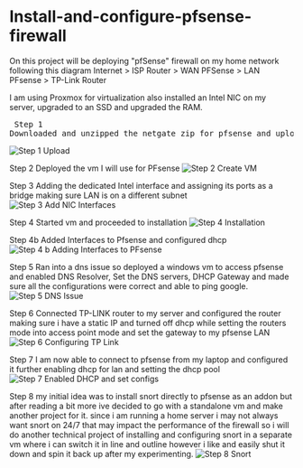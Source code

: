 # Install-and-configure-pfsense-firewall

On this project will be deploying "pfSense" firewall on my home network following this diagram
Internet > ISP Router > WAN PFSense > LAN PFsense > TP-Link Router

I am using Proxmox for virtualization also installed an Intel NIC on my server, upgraded to an SSD and upgraded the RAM.


<pre> Step 1 
Downloaded and unzipped the netgate zip for pfsense and uploaded the ISO to my proxmox server
</pre>
![Step 1 Upload](https://github.com/user-attachments/assets/e76af91d-e731-4385-bc5f-7e8331808a38)

Step 2
Deployed the vm I will use for PFsense
![Step 2 Create VM](https://github.com/user-attachments/assets/f511e165-e0de-400f-a92c-b93fff471db2)

Step 3
Adding the dedicated Intel interface and assigning its ports as a bridge making sure LAN is on a different subnet
![Step 3 Add NIC Interfaces](https://github.com/user-attachments/assets/e7ac7eed-456f-4ddf-a91d-3b57eb6696cf)

Step 4
Started vm and proceeded to installation 
![Step 4 Installation](https://github.com/user-attachments/assets/50d83ddc-f11f-494f-984f-c90e216e8109)

Step 4b 
Added Interfaces to Pfsense and configured dhcp
![Step 4 b Adding Interfaces to PFsense](https://github.com/user-attachments/assets/56bc5279-ae58-4258-add0-7a9bb17e5bfc)

Step 5
Ran into a dns issue so deployed a windows vm to access pfsense and enabled DNS Resolver, Set the DNS servers, DHCP Gateway and made sure all the configurations were correct and able to ping google.
![Step 5 DNS Issue](https://github.com/user-attachments/assets/d55915b5-4c29-4336-a064-090dbfec3f98)

Step 6
Connected TP-LINK router to my server and configured the router making sure i have a static IP and turned off dhcp while setting the routers mode into access point mode and set the gateway to my pfsense LAN
![Step 6 Configuring TP Link](https://github.com/user-attachments/assets/e77d512d-5971-44cf-81f0-ed271fc0f4fb)

Step 7
I am now able to connect to pfsense from my laptop and configured it further enabling dhcp for lan and setting the dhcp pool
![Step 7 Enabled DHCP and set configs](https://github.com/user-attachments/assets/f2195dd7-eb77-4d40-91bc-038ef47417dd)

Step 8
my initial idea was to install snort directly to pfsense as an addon but after reading a bit more ive decided to go with a standalone vm and make another project for it. since i am running a home server i may not always want snort on 24/7 that may impact the performance of the firewall so i will do another technical project of installing and configuring snort in a separate vm where i can switch it in line and outline however i like and easily shut it down and spin it back up after my experimenting. 
![Step 8 Snort](https://github.com/user-attachments/assets/0abc36a0-3174-477c-8193-61731b7166a6)

